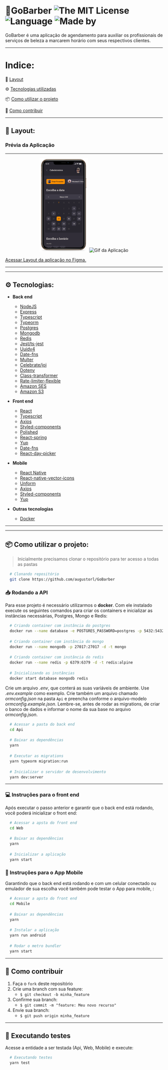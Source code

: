 # 💈GoBarber ![The MIT License](https://img.shields.io/badge/license-MIT-ligh) ![Language](https://img.shields.io/badge/language-Typescript-ligh) ![Made by](https://img.shields.io/badge/made%20by-augustorl-important)

GoBarber é uma aplicação de agendamento para auxiliar os profissionais de serviços de beleza a marcarem horário com seus respectivos clientes.


---

# Indice:

 🎨 [Layout](link)

 ⚙ [Tecnologias utilizadas](#-tecnologias)

 📦️ [Como utilizar o projeto](#%EF%B8%8F-como-utilizar-o-projeto)

 🤔️ [Como contribuir](#%EF%B8%8F-como-contribuir)

---


 
## 🎨 Layout:

### Prévia da Aplicação
---

<p align="center">
  <img widht="300" height="300" alt="Gif da Aplicação" src="Assets/cellphone.png" />
  <img alt="Gif da Aplicação" src="Assets/Go barber Web.gif" />
</p>
   <a href="https://www.figma.com/file/BXCihtXXh9p37lGsENV614/GoBarber?node-id=23%3A183">
    Acessar Layout da aplicação no Figma.
   </a>

---

---

## ⚙ Tecnologias:
  - **Back end**
    - [NodeJS](https://nodejs.org/en/)
    - [Express](https://expressjs.com/pt-br/)
    - [Typescript](https://www.typescriptlang.org/)
    - [Typeorm](https://typeorm.io/)
    - [Postgres](https://www.postgresql.org/)
    - [Mongodb](https://www.mongodb.com/)
    - [Redis](https://redis.io/)
    - [Jest/ts-jest](https://jestjs.io/)
    - [Uuidv4](https://www.npmjs.com/package/uuidv4)
    - [Date-fns](https://date-fns.org/)
    - [Multer](https://www.npmjs.com/package/multer)
    - [Celebrate/joi]()
    - [Dotenv]()
    - [Class-transformer]()
    - [Rate-limiter-flexible]()
    - [Amazon SES](https://aws.amazon.com/pt/ses/)
    - [Amazon S3](https://aws.amazon.com/pt/s3/?sc_channel=PS&sc_campaign=acquisition_BR&sc_publisher=google&sc_medium=english_s3_b&sc_content=s3_e&sc_detail=amazon%20s3&sc_category=s3&sc_segment=89108864428&sc_matchtype=e&sc_country=BR&s_kwcid=AL!4422!3!89108864428!e!!g!!amazon%20s3&ef_id=CjwKCAjw5cL2BRASEiwAENqAPgGlCjev7lISzLorFwcq0coRS7IXGWkuVq90tELVhk8Zdli-4Kq7rBoCT34QAvD_BwE:G:s)

  - **Front end**
    - [React](https://reactjs.org/)
    - [Typescript](https://www.typescriptlang.org/)
    - [Axios](https://github.com/axios/axios)
    - [Styled-components](https://styled-components.com/)
    - [Polished](https://polished.js.org/)
    - [React-spring](https://www.react-spring.io/)
    - [Yup](https://www.npmjs.com/package/yup)
    - [Date-fns](https://date-fns.org/)
    - [React-day-picker](https://www.npmjs.com/package/react-day-picker)

  - **Mobile**
    - [React Native](https://reactnative.dev/)
    - [React-native-vector-icons](https://github.com/oblador/react-native-vector-icons)
    - [Unform](https://github.com/Rocketseat/unform)
    - [Axios](https://github.com/axios/axios)
    - [Styled-components](https://styled-components.com/)
    - [Yup](https://www.npmjs.com/package/yup)

  - **Outras tecnologias**
    - [Docker](https://www.docker.com/)
    
---



---
## 📦️ Como utilizar o projeto:

> Inicialmente precisamos clonar o repositório para ter acesso a todas as pastas
```bash
  # Clonando repositório
  git clone https://github.com/augustorl/GoBarber
```

### 📥 Rodando a API

Para esse projeto é necessário utilizarmos o **docker**. Com ele instalado execute os seguintes comandos para criar os containers e inicializar as instâncias necessárias, Postgres, Mongo e Redis:

  ```bash
    # Criando container com instância do postgres
    docker run --name database -e POSTGRES_PASSWORD=postgres -p 5432:5432 -d postgres

    # Criando container com instância do mongo
    docker run --name mongodb -p 27017:27017 -d -t mongo

    # Criando container com instância do redis
    docker run --name redis -p 6379:6379 -d -t redis:alpine

    # Inicializando as instâncias
    docker start database mongodb redis
  ```

  Crie um arquivo *.env*, que conterá as suas variáveis de ambiente. Use *.env.example* como exemplo. Crie também um arquivo chamado *ormconfig.json* na pasta `Api` e preencha conforme o arquivo-modelo *ormconfig.example.json*. Lembre-se, antes de rodar as migrations, de criar o banco de dados e informar o nome da sua base no arquivo *ormconfig.json*.
  
  ```bash
    # Acessar a pasta do back end
    cd Api

    # Baixar as dependências
    yarn

    # Executar as migrations
    yarn typeorm migration:run

    # Inicializar o servidor de desenvolvimento
    yarn dev:server
  ```

---

### 💻 Instruções para o front end
 
  Após executar o passo anterior e garantir que o back end está rodando, você poderá inicializar o front end:

  ```bash
    # Acessar a apsta do front end
    cd Web

    # Baixar as dependências
    yarn

    # Inicializar a aplicação
    yarn start
  ```
 
 ### 📱 Instruções para o App Mobile
 
  Garantindo que o back end está rodando e com um celular conectado ou emulador de sua escolha você também pode testar o App para mobile, :

  ```bash
    # Acessar a apsta do front end
    cd Mobile

    # Baixar as dependências
    yarn

    # Instalar a aplicação
    yarn run android
    
    # Rodar o metro bundler
    yarn start
  ```


---


## 🤔️ Como contribuir

1. Faça o `fork` deste repositório
2. Crie uma branch com sua feature:
   - `$ git checkout -b minha_feature`
3. Confirme sua branch:
   - `$ git commit -m "feature: Meu novo recurso"`
4. Envie sua branch:
   - `$ git push origin minha_feature`

---

## 🐞 Executando testes
  
  Acesse a entidade a ser testada (Api, Web, Mobile) e execute:

  ```bash
    # Executando testes
    yarn test
  ```



